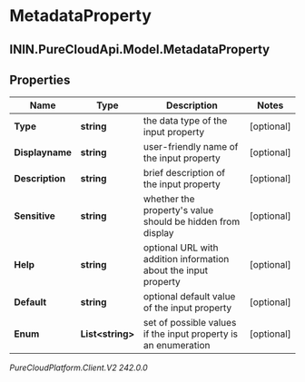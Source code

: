 # MetadataProperty

## ININ.PureCloudApi.Model.MetadataProperty

## Properties

|Name | Type | Description | Notes|
|------------ | ------------- | ------------- | -------------|
| **Type** | **string** | the data type of the input property | [optional] |
| **Displayname** | **string** | user-friendly name of the input property | [optional] |
| **Description** | **string** | brief description of the input property | [optional] |
| **Sensitive** | **string** | whether the property&#39;s value should be hidden from display | [optional] |
| **Help** | **string** | optional URL with addition information about the input property | [optional] |
| **Default** | **string** | optional default value of the input property | [optional] |
| **Enum** | **List&lt;string&gt;** | set of possible values if the input property is an enumeration | [optional] |



_PureCloudPlatform.Client.V2 242.0.0_
